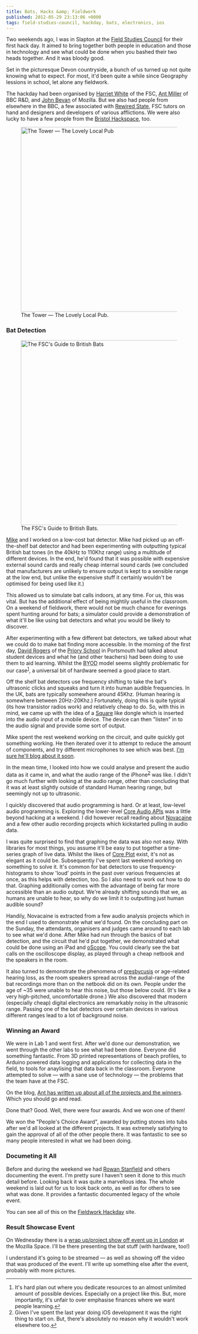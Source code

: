```yaml
---
title: Bats, Hacks &amp; Fieldwork
published: 2012-05-29 23:13:06 +0000
tags: field-studies-council, hackday, bats, electronics, ios
---
```


Two weekends ago, I was in Slapton at the [Field Studies Council](http://field-studies-council.org/) for their first hack day. It aimed to bring together both people in education and those in technology and see what could be done when you bashed their two heads together. And it was bloody good.

Set in the picturesque Devon countryside, a bunch of us turned up not quite knowing what to expect. For most, it'd been quite a while since Geography lessions in school, let alone any fieldwork.

The hackday had been organised by [Harriet White](https://twitter.com/FolkPrincess) of the FSC, [Ant Miller](http://reithian.blogspot.co.uk/) of BBC R&D, and [John Bevan](http://about.me/johnbevan) of Mozilla. But we also had people from elsewhere in the BBC, a few associated with [Rewired State](http://rewiredstate.org/), FSC tutors on hand and designers and developers of various afflictions. We were also lucky to have a few people from the [Bristol Hackspace](http://bristol.hackspace.org.uk/), too.

<figure>
<img src="http://nickcharlton.net/resources/bats_hacks_fieldwork/pub.jpg" width="500" alt="The Tower — The Lovely Local Pub">
<figcaption>The Tower — The Lovely Local Pub.</figcaption>
</figure>

### Bat Detection

<figure>
<img src="http://nickcharlton.net/resources/bats_hacks_fieldwork/bat_guide.jpg" width="500" alt="The FSC's Guide to British Bats">
<figcaption>The FSC's Guide to British Bats.</figcaption>
</figure>

[Mike](http://mike.saunby.net/) and I worked on a low-cost bat detector. Mike had picked up an off-the-shelf bat detector and had been experimenting with outputting typical British bat tones (in the 40kHz to 110Khz range) using a multitude of different devices. In the end, he'd found that it was possible with expensive external sound cards and really cheap internal sound cards (we concluded that manufacturers are unlikely to ensure output is kept to a sensible range at the low end, but unlike the expensive stuff it certainly wouldn't be optimised for being used like it.)

This allowed us to simulate bat calls indoors, at any time. For us, this was vital. But has the additional effect of being mightily useful in the classroom. On a weekend of fieldwork, there would not be much chance for evenings spent hunting around for bats; a simulator could provide a demonstration of what it'll be like using bat detectors and what you would be likely to discover.

After experimenting with a few different bat detectors, we talked about what we could do to make bat finding more accessible. In the morning of the first day, [David Rogers](http://daviderogers.blogspot.co.uk/) of the [Priory School](http://prioryschool.wordpress.com/) in Portsmouth had talked about student devices and what he (and other teachers) had been doing to use them to aid learning. Whilst the <abbr title="Bring Your Own Device">BYOD</abbr> model seems slightly problematic for our case<sup><a href="#footnote_mobile_1" id="identifier_byod_1" class="footnote-link">1</a></sup>, a universal bit of hardware seemed a good place to start.

Off the shelf bat detectors use frequency shifting to take the bat's ultrasonic clicks and squeaks and turn it into human audible frequencies. In the UK, bats are typically somewhere around 45Khz. (Human hearing is somewhere between 20Hz-20Khz.) Fortunately, doing this is quite typical (its how transistor radios work) and relatively cheap to do. So, with this in mind, we came up with the idea of a [Square](https://squareup.com/square) like dongle which is inserted into the audio input of a mobile device. The device can then "listen" in to the audio signal and provide some sort of output.

Mike spent the rest weekend working on the circuit, and quite quickly got something working. He then iterated over it to attempt to reduce the amount of components, and try different microphones to see which was best. [I'm sure he'll blog about it soon](http://mike.saunby.net/).

In the mean time, I looked into how we could analyse and present the audio data as it came in, and what the audio range of the iPhone<sup><a href="#footnote_platforms_2" id="identifier_platforms_2" class="footnote-link">2</a></sup> was like. I didn't go much further with looking at the audio range, other than concluding that it was at least slightly outside of standard Human hearing range, but seemingly not up to ultrasonic.

I quickly discovered that audio programming is hard. Or at least, low-level audio programming is. Exploring the lower-level [Core Audio APIs](https://developer.apple.com/library/ios/#documentation/MusicAudio/Conceptual/CoreAudioOverview/Introduction/Introduction.html) was a little beyond hacking at a weekend. I did however recall reading about [Novacaine](http://alexbw.github.com/novocaine/) and a few other audio recording projects which kickstarted pulling in audio data. 

I was quite surprised to find that graphing the data was also not easy. With libraries for most things, you assume it'll be easy to put together a time-series graph of live data. Whilst the likes of [Core Plot](https://code.google.com/p/core-plot/) exist, it's not as elegant as it could be. Subsequently I've spent last weekend working on something to solve it. It's common for bat detectors to use frequency-histograms to show 'loud' points in the past over various frequencies at once, as this helps with detection, too. So I also need to work out how to do that. Graphing additionally comes with the advantage of being far more accessible than an audio output. We're already shifting sounds that we, as humans are unable to hear, so why do we limit it to outputting just human audible sound?

Handily, Novacaine is extracted from a few audio analysis projects which in the end I used to demonstrate what we'd found. On the concluding part on the Sunday, the attendants, organisers and judges came around to each lab to see what we'd done. After Mike had run through the basics of bat detection, and the circuit that he'd put together, we demonstrated what could be done using an iPad and [oScope](http://itunes.apple.com/us/app/oscope/id344345859?mt=8). You could clearly see the bat calls on the oscilloscope display, as played through a cheap netbook and the speakers in the room.

It also turned to demonstrate the phenomena of [presbycusis](http://en.wikipedia.org/wiki/Presbycusis) or age-related hearing loss, as the room speakers spread across the audial-range of the bat recordings more than on the netbook did on its own. People under the age of ~35 were unable to hear this noise, but those below could. (It's like a very high-pitched, uncomfortable drone.) We also discovered that modern (especially cheap) digital electronics are remarkably noisy in the ultrasonic range. Passing one of the bat detectors over certain devices in various different ranges lead to a lot of background noise.

### Winning an Award

We were in Lab 1 and went first. After we'd done our demonstration, we went through the other labs to see what had been done. Everyone did something fantastic. From 3D printed representations of beach profiles, to Arduino powered data logging and applications for collecting data in the field, to tools for anaylising that data back in the classroom. Everyone attempted to solve — with a sane use of technology — the problems that the team have at the FSC.

On the blog, [Ant has written up about all of the projects and the winners](http://fschackday.wordpress.com/2012/05/22/fsc-hack-winners/). Which you should go and read.

Done that? Good. Well, there were four awards. And we won one of them!

We won the "People's Choice Award", awarded by putting stones into tubs after we'd all looked at the different projects. It was extremely satisfying to gain the approval of all of the other people there. It was fantastic to see so many people interested in what we had been doing.

### Documeting it All

Before and during the weekend we had [Rowan Stanfield](http://rowstar.blogspot.co.uk/) and others documenting the event. I'm pretty sure I haven't seen it done to this much detail before. Looking back it was quite a marvellous idea. The whole weekend is laid out for us to look back onto, as well as for others to see what was done. It provides a fantastic documented legacy of the whole event.

You can see all of this on the [Fieldwork Hackday](http://fschackday.wordpress.com/) site.

### Result Showcase Event

On Wednesday there is a [wrap up/project show off event up in London](http://lanyrd.com/2012/fschackresults/) at the Mozilla Space. I'll be there presenting the bat stuff (with hardware, too!)

I understand it's going to be streamed — as well as showing off the video that was produced of the event. I'll write up something else after the event, probably with more pictures.

---
<ol class="footnotes">
    <li id="footnote_byod_1">It's hard plan out where you dedicate resources to an almost unlimited amount of possible devices. Especially on a project like this. But, more importantly, it's unfair to over emphasise finances where we want people learning.<a href="#identifier_byod_1">↩</a></li>
    <li id="footnote_platforms_2">Given I've spent the last year doing iOS development it was the right thing to start on. But, there's absolutely no reason why it wouldn't work elsewhere too.<a href="#identifier_platforms_1">↩</a></li>
</ol>

